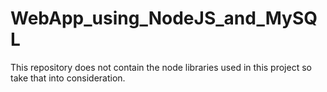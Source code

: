 # WebApp_using_NodeJS_and_MySQL
This repository does not contain the node libraries used in this project so take that into consideration.
